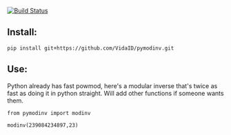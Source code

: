[![Build Status](https://travis-ci.com/VidaID/pymodinv.svg?branch=master)](https://travis-ci.com/VidaID/pymodinv)

## Install:

    pip install git+https://github.com/VidaID/pymodinv.git  

## Use:

Python already has fast powmod, here's a modular inverse that's twice as fast as doing it in python straight.   Will add other functions if someone wants them.

    from pymodinv import modinv
    
    modinv(239084234897,23)
